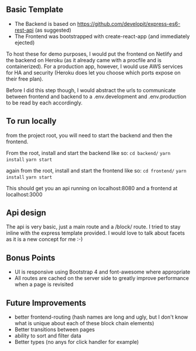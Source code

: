 
## Basic Template

- The Backend is based on https://github.com/developit/express-es6-rest-api (as suggested)
- The Frontend was bootstrapped with create-react-app (and immediately ejected)

To host these for demo purposes, I would put the frontend on Netlify and the backend on Heroku (as it already came with a procfile and is containerized).
For a production app, however, I would use AWS services for HA and security (Heroku does let you choose which ports expose on their free plan).

Before I did this step though, I would abstract the urls to communicate between frontend and backend to a .env.development and .env.production to be read by each accordingly.

## To run locally

from the project root, you will need to start the backend and then the frontend.

From the root, install and start the backend like so:
```cd backend/```
```yarn install```
```yarn start```

again from the root, install and start the frontend like so:
```cd frontend/```
```yarn install```
```yarn start```

This should get you an api running on localhost:8080 and a frontend at localhost:3000

## Api design

The api is very basic, just a main route and a /block/ route.
I tried to stay inline with the express template provided.
I would love to talk about facets as it is a new concept for me :-)

## Bonus Points

- UI is responsive using Bootstrap 4 and font-awesome where appropriate
- All routes are cached on the server side to greatly improve performance when a page is revisited

## Future Improvements

- better frontend-routing (hash names are long and ugly, but I don't know what is unique about each of these block chain elements)
- Better transitions between pages
- ability to sort and filter data
- Better types (no anys for click handler for example)
